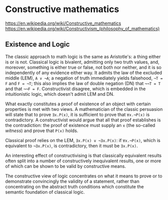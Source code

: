 # Constructive mathematics

https://en.wikipedia.org/wiki/Constructive_mathematics
https://en.wikipedia.org/wiki/Constructivism_(philosophy_of_mathematics)


## Existence and Logic

The classic approach to math logic is the same as Aristotle's: a thing either is or is not. Classical logic is bivalent, admitting only two truth values, and, moreover, something is either true or false, not both nor neither, and it is so independently of any evidence either way. It admits the law of the excluded middle (LEM), `A ∨ ¬A`; a negation of truth immediately yields falsehood, `¬T = F` and `F = ¬T`; this also implies the law of double negation (DN) that `¬¬T = T` and that `¬¬F = F`. Constructivist disagree, which is embedded in the intuitionistic logic, which doesn't admit LEM and DN.

What exactly constitutes a proof of existence of an object with certain properties is met with two views. A mathematician of the classic persuasion will state that to prove `∃x.P(x)`, it is sufficient to prove that `∀x.¬P(x)` is contradictory. A constructivist would argue that all that proof establishes is the contradiction: the proof of existence must supply an `x` (the so-called *witness*) and prove that `P(x)` holds.

Classical proof relies on the LEM, `∃x.P(x) ∨ ¬∃x.P(x)`: if `∀x.¬P(x)`, which is equivalent to `¬∃x.P(x)`, is contradictory, then it must be `∃x.P(x)`.

An interesting effect of constructivising is that classically equivalent results often split into a number of constructively inequivalent results, one or more of which can be shown to be valid by constructive means.

The constructive view of logic concentrates on what it means to prove or to demonstrate convincingly the validity of a statement, rather than concentrating on the abstract truth conditions which constitute the semantic foundation of classical logic.
